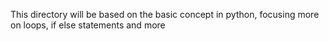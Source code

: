 This directory will be based on the basic concept in python, focusing more on loops, if else statements and more
